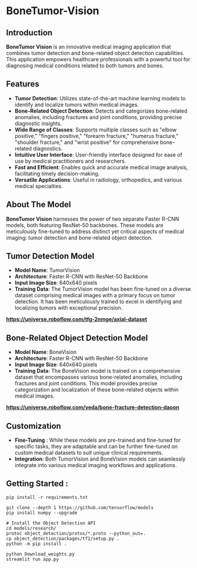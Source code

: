 # BoneTumor-Vision

## Introduction
**BoneTumor Vision** is an innovative medical imaging application that combines tumor detection and bone-related object detection capabilities. This application empowers healthcare professionals with a powerful tool for diagnosing medical conditions related to both tumors and bones.

## Features
* **Tumor Detection**: Utilizes state-of-the-art machine learning models to identify and localize tumors within medical images.
* **Bone-Related Object Detection**: Detects and categorizes bone-related anomalies, including fractures and joint conditions, providing precise diagnostic insights.
* **Wide Range of Classes**: Supports multiple classes such as "elbow positive," "fingers positive," "forearm fracture," "humerus fracture," "shoulder fracture," and "wrist positive" for comprehensive bone-related diagnostics.
* **Intuitive User Interface**: User-friendly interface designed for ease of use by medical practitioners and researchers.
* **Fast and Efficient**: Enables quick and accurate medical image analysis, facilitating timely decision-making.
* **Versatile Applications**: Useful in radiology, orthopedics, and various medical specialties.

## About The Model
**BoneTumor Vision** harnesses the power of two separate Faster R-CNN models, both featuring ResNet-50 backbones. These models are meticulously fine-tuned to address distinct yet critical aspects of medical imaging: tumor detection and bone-related object detection.

## Tumor Detection Model
* **Model Name**: TumorVision
* **Architecture**: Faster R-CNN with ResNet-50 Backbone
* **Input Image Size**: 640x640 pixels
* **Training Data**: The TumorVision model has been fine-tuned on a diverse dataset comprising medical images with a primary focus on tumor detection. It has been meticulously trained to excel in identifying and localizing tumors with exceptional precision.

**https://universe.roboflow.com/tfg-2nmge/axial-dataset**


## Bone-Related Object Detection Model
+ **Model Name**: BoneVision
+ **Architecture**: Faster R-CNN with ResNet-50 Backbone
+ **Input Image Size**: 640x640 pixels
+ **Training Data**: The BoneVision model is trained on a comprehensive dataset that encompasses various bone-related anomalies, including fractures and joint conditions. This model provides precise categorization and localization of these bone-related objects within medical images.

**https://universe.roboflow.com/veda/bone-fracture-detection-daoon**

## Customization
* **Fine-Tuning** : While these models are pre-trained and fine-tuned for specific tasks, they are adaptable and can be further fine-tuned on custom medical datasets to suit unique clinical requirements.
* **Integration**: Both TumorVision and BoneVision models can seamlessly integrate into various medical imaging workflows and applications.

## Getting Started : 

```
pip install -r requirements.txt
```

```
git clone --depth 1 https://github.com/tensorflow/models
pip install numpy --upgrade

```

```
# Install the Object Detection API
cd models/research/
protoc object_detection/protos/*.proto --python_out=.
cp object_detection/packages/tf2/setup.py .
python -m pip install .

```

```
python Download_weights.py
streamlit run app.py
```
